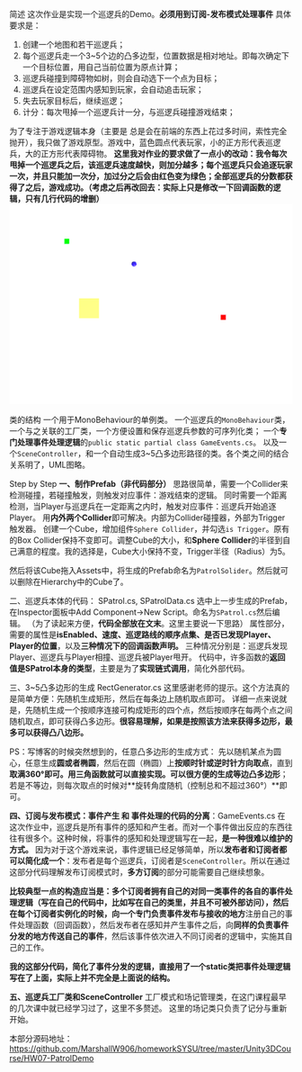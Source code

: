 简述
这次作业是实现一个巡逻兵的Demo。**必须用到订阅-发布模式处理事件**
具体要求是：
1. 创建一个地图和若干巡逻兵；
2. 每个巡逻兵走一个3~5个边的凸多边型，位置数据是相对地址。即每次确定下一个目标位置，用自己当前位置为原点计算；
3. 巡逻兵碰撞到障碍物如树，则会自动选下一个点为目标；
4. 巡逻兵在设定范围内感知到玩家，会自动追击玩家；
5. 失去玩家目标后，继续巡逻；
6. 计分：每次甩掉一个巡逻兵计一分，与巡逻兵碰撞游戏结束；

为了专注于游戏逻辑本身（主要是 总是会在前端的东西上花过多时间，索性完全抛开），我只做了游戏原型。游戏中，蓝色圆点代表玩家，小的正方形代表巡逻兵，大的正方形代表障碍物。
**这里我对作业的要求做了一点小的改动：我令每次甩掉一个巡逻兵之后，该巡逻兵速度越快，则加分越多；每个巡逻兵只会追逐玩家一次，并且只能加一次分，加过分之后会由红色变为绿色；全部巡逻兵的分数都获得了之后，游戏成功。（考虑之后再改回去：实际上只是修改一下回调函数的逻辑，只有几行代码的增删）**
![Alt text](../img/11-1.png)

类的结构
一个用于MonoBehaviour的单例类。
一个巡逻兵的`MonoBehaviour`类，一个与之关联的工厂类，一个方便设置和保存巡逻兵参数的可序列化类；
一个**专门处理事件处理逻辑**的`public static partial class GameEvents.cs`。
以及一个`SceneController`，和一个自动生成3~5凸多边形路径的类。各个类之间的结合关系明了，UML图略。

Step by Step
**一、制作Prefab（非代码部分）**
思路很简单，需要一个Collider来检测碰撞，若碰撞触发，则触发对应事件：游戏结束的逻辑。
同时需要一个距离检测，当Player与巡逻兵在一定距离之内时，触发对应事件：巡逻兵开始追逐Player。
用**内外两个Collider**即可解决。内部为Collider碰撞器，外部为Trigger触发器。
创建一个Cube，增加组件`Sphere Collider`，并勾选`is Trigger`。原有的Box Collider保持不变即可。调整Cube的大小，和**Sphere Collider**的半径到自己满意的程度。我的选择是，Cube大小保持不变，Trigger半径（Radius）为5。

然后将该Cube拖入Assets中，将生成的Prefab命名为`PatrolSolider`。然后就可以删除在Hierarchy中的Cube了。

二、巡逻兵本体的代码： SPatrol.cs, SPatrolData.cs
选中上一步生成的Prefab，在Inspector面板中Add Component→New Script。命名为`SPatrol.cs`然后编辑。
（为了读起来方便，**代码全部放在文末**。这里主要说一下思路）
属性部分，需要的属性是**isEnabled、速度、巡逻路线的顺序点集、是否已发现Player、Player的位置**，以及**三种情况下的回调函数声明。**
三种情况分别是：巡逻兵发现Player、巡逻兵与Player相撞、巡逻兵被Player甩开。
代码中，许多函数的**返回值是SPatrol本身的类型**，主要是为了**实现链式调用**，简化外部代码。

三、3~5凸多边形的生成 RectGenerator.cs
这里感谢老师的提示。这个方法真的是简单方便：先随机生成矩形，然后在每条边上随机取点即可。
详细一点来说就是，先随机生成一个按顺序连接可构成矩形的四个点，然后按顺序在每两个点之间随机取点，即可获得凸多边形。**很容易理解，如果是按照该方法来获得多边形，最多可以获得凸八边形。**

PS：写博客的时候突然想到的，任意凸多边形的生成方式：
先以随机某点为圆心，任意生成**圆或者椭圆**，然后在圆（椭圆）上**按顺时针或逆时针方向取点**，直到**取满360°**即可。用三角函数就可以直接实现。可以很方便的生成**等边凸多边形**；若是不等边，则每次取点的时候对**旋转角度随机（控制总和不超过360°）**即可。

**四、订阅与发布模式：事件产生 和 事件处理的代码的分离**：GameEvents.cs
在这次作业中，巡逻兵是所有事件的感知和产生者。而对一个事件做出反应的东西往往有很多个。这种时候，将事件的感知和处理逻辑写在一起，**是一种很难以维护的方式。**
因为对于这个游戏来说，事件逻辑已经足够简单，所以**发布者和订阅者都可以简化成一个**：发布者是每个巡逻兵，订阅者是`SceneController`。所以在通过这部分代码理解发布订阅模式时，**多方订阅**的部分可能需要自己继续想象。

**比较典型一点的构造应当是：**多个订阅者拥有自己的对同一类事件的各自的事件处理逻辑（写在自己的代码中，比如写在自己的类里，并且不可被外部访问），然后在每个订阅者实例化的时候，向**一个专门负责事件发布与接收的地方**注册自己的事件处理函数（回调函数），然后发布者在感知并产生事件之后，向**同样的负责事件分发的地方传送自己的事件**，然后该事件依次进入不同订阅者的逻辑中，实施其自己的工作。

**我的这部分代码，简化了事件分发的逻辑，直接用了一个static类把事件处理逻辑写在了上面，实际上并不完全是上面说的结构。**

**五、巡逻兵工厂类和SceneController**
工厂模式和场记管理类，在这门课程最早的几次课中就已经学习过了，这里不多赘述。
这里的场记类只负责了记分与重新开始。

本部分源码地址：https://github.com/MarshallW906/homeworkSYSU/tree/master/Unity3DCourse/HW07-PatrolDemo
